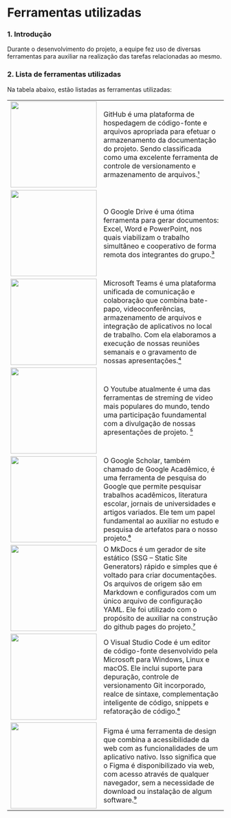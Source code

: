 # Ferramentas utilizadas

### 1. Introdução
Durante o desenvolvimento do projeto, a equipe fez uso de diversas ferramentas para auxiliar na realização das tarefas relacionadas ao mesmo.

### 2. Lista de ferramentas utilizadas

Na tabela abaixo, estão listadas as ferramentas utilizadas:

|                                                                                                                                                  |                                                                                                                                                                                                                                                                                                                                                                                                                                                                              |
| :----------------------------------------------------------------------------------------------------------------------------------------------: | :--------------------------------------------------------------------------------------------------------------------------------------------------------------------------------------------------------------------------------------------------------------------------------------------------------------------------------------------------------------------------------------------------------------------------------------------------------------------------- |
|     <img src="https://raw.githubusercontent.com/Requisitos-de-Software/2024.1-Consumidor.gov/blob/main/assets/img/logos/github.png" width="200">     | GitHub é uma plataforma de hospedagem de código-fonte e arquivos apropriada para efetuar o armazenamento da documentação do projeto. Sendo classificada como uma excelente ferramenta de controle de versionamento e armazenamento de arquivos.[¹](#ancora1)                                                                                                                                                                                                                              |
|     <img src="https://raw.githubusercontent.com/Requisitos-de-Software/2024.1-Consumidor.gov/blob/main/assets/img/logos/drive.png" width="200">      | O Google Drive é uma ótima ferramenta para gerar documentos: Excel, Word e PowerPoint, nos quais viabilizam o trabalho simultâneo e cooperativo de forma remota dos integrantes do grupo.[³](#ancora3)                                                                                                                                                                                                                                                                                    |
|     <img src="https://raw.githubusercontent.com/Requisitos-de-Software/2024.1-Consumidor.gov/blob/main/assets/img/logos/teams.png" width="200">      | Microsoft Teams é uma plataforma unificada de comunicação e colaboração que combina bate-papo, videoconferências, armazenamento de arquivos e integração de aplicativos no local de trabalho. Com ela elaboramos a execução de nossas reuniões semanais e o gravamento de nossas apresentações.[⁴](#ancora4)                                                                                                                                                                              |
|    <img src="https://raw.githubusercontent.com/Requisitos-de-Software/2024.1-Consumidor.gov/blob/main/assets/img/logos/youtube.png" width="200">     | O Youtube atualmente é uma das ferramentas de streming de video mais populares do mundo, tendo uma participação fuundamental com a divulgação de nossas apresentações de projeto.  [⁵](#ancora5)                                                                                                                                                                                                                                                                                          |
| <img src="https://raw.githubusercontent.com/Requisitos-de-Software/2024.1-Consumidor.gov/blob/main/assets/img/logos/scholar-google.png" width="200"> | O Google Scholar, também chamado de Google Acadêmico, é uma ferramenta de pesquisa do Google que permite pesquisar trabalhos acadêmicos, literatura escolar, jornais de universidades e artigos variados. Ele tem um papel fundamental ao auxiliar no estudo e pesquisa de artefatos para o nosso projeto.[⁶](#ancora6)                                                                                                                                                                   |
|     <img src="https://raw.githubusercontent.com/Requisitos-de-Software/2024.1-Consumidor.gov/blob/main/assets/img/logos/mkdocs.png" width="200">     | O MkDocs é um gerador de site estático (SSG – Static Site Generators) rápido e simples que é voltado para criar documentações. Os arquivos de origem são em Markdown e configurados com um único arquivo de configuração YAML. Ele foi utilizado com o propósito de auxiliar na construção do github pages do projeto.[⁷](#ancora7)                                                                                                                                                     |
| <img src="https://raw.githubusercontent.com/Requisitos-de-Software/2024.1-Consumidor.gov/blob/main/assets/img/logos/logo-vscode.png" width="200" />  | O Visual Studio Code é um editor de código-fonte desenvolvido pela Microsoft para Windows, Linux e macOS. Ele inclui suporte para depuração, controle de versionamento Git incorporado, realce de sintaxe, complementação inteligente de código, snippets e refatoração de código.[⁸](#ancora8)                                                                                                                                                                                            |
|    <img src="https://raw.githubusercontent.com/Requisitos-de-Software/2024.1-Consumidor.gov/blob/main/assets/img/logos/figma.png" width="200" />     | Figma é uma ferramenta de design que combina a acessibilidade da web com as funcionalidades de um aplicativo nativo. Isso significa que o Figma é disponibilizado via web, com acesso através de qualquer navegador, sem a necessidade de download ou instalação de algum software.[⁹](#ancora9)                                                                                                                              
